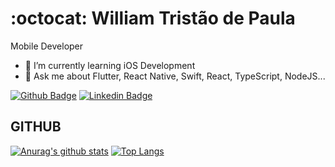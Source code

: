 # :octocat: William Tristão de Paula

Mobile Developer

- 🌱 I’m currently learning iOS Development
- 💬 Ask me about Flutter, React Native, Swift, React, TypeScript, NodeJS...

[![Github Badge](https://img.shields.io/badge/-Github-000?style=flat-square&logo=Github&logoColor=white)](https://github.com/williamtdepaula)
[![Linkedin Badge](https://img.shields.io/badge/-LinkedIn-blue?style=flat-square&logo)](https://www.linkedin.com/in/williamtristaodepaula/)

## GITHUB
[![Anurag's github stats](https://github-readme-stats.vercel.app/api?username=williamtdepaula&hide=prs&show_icons=true&title_color=61dafb&text_color=FFFFFF&icon_color=61dafb&bg_color=20232a)](https://github.com/anuraghazra/github-readme-stats)
[![Top Langs](https://github-readme-stats.vercel.app/api/top-langs/?username=williamtdepaula&layout=compact&hide=php,java,css&title_color=61dafb&text_color=FFFFFF&icon_color=61dafb&bg_color=20232a)](https://github.com/anuraghazra/github-readme-stats)
